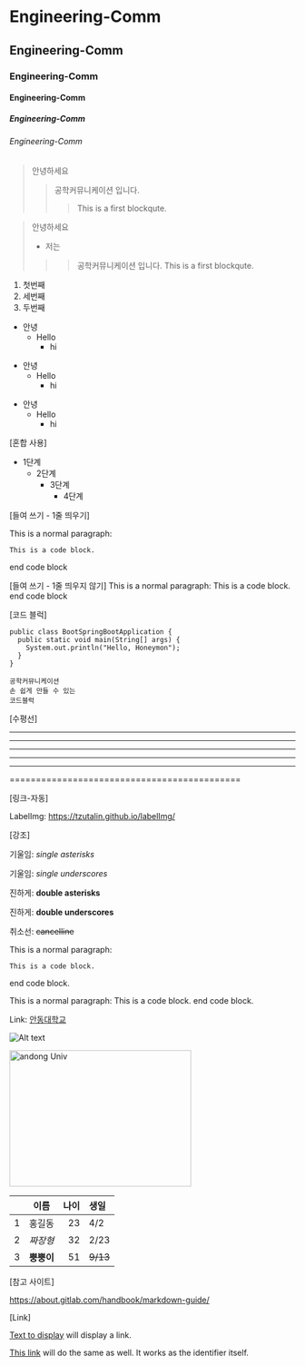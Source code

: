 # Engineering-Comm
## Engineering-Comm
### Engineering-Comm
#### Engineering-Comm
##### Engineering-Comm
###### Engineering-Comm


> 안녕하세요
>> 공학커뮤니케이션 입니다.
>>> This is a first blockqute.


> 안녕하세요
> + 저는 
>>> 공학커뮤니케이션 입니다.
>>> This is a first blockqute.


1) 첫번째
3) 세번째
2) 두번째


+ 안녕
  + Hello
    + hi


* 안녕
  * Hello
    * hi

- 안녕
  - Hello
    - hi
 
[혼합 사용]
 * 1단계
   - 2단계
     + 3단계
       + 4단계


[들여 쓰기 - 1줄 띄우기]

This is a normal paragraph:

    This is a code block.
    
end code block

[들여 쓰기 - 1줄 띄우지 않기]
This is a normal paragraph:
    This is a code block.
end code block

[코드 블럭]

```
public class BootSpringBootApplication {
  public static void main(String[] args) {
    System.out.println("Hello, Honeymon");
  }
}
```

```
공학커뮤니케이션
손 쉽게 만들 수 있는
코드블럭
```

[수평선]

* * *

***

*****

- - -

---------------------------------------

============================================

[링크-자동]

 LabelImg: <https://tzutalin.github.io/labelImg/>
 

[강조]

기울임:  *single asterisks*

기울임:  _single underscores_

진하게:  **double asterisks**

진하게:  __double underscores__

취소선:  ~~cancelline~~


This is a normal paragraph:

    This is a code block.
    
end code block.

This is a normal paragraph:
    This is a code block.
end code block.

Link: [안동대학교][andonglink]

[andonglink]: https://www.andong.ac.kr/main/index.do "Go andong"

![Alt text](https://user-images.githubusercontent.com/79644567/123567063-4a1bd300-d7fc-11eb-9f96-9400608c9db1.PNG "Optional title")

<img src="https://user-images.githubusercontent.com/79644567/123567063-4a1bd300-d7fc-11eb-9f96-9400608c9db1.PNG" width="320px" height="240px" title="px(픽셀) 크기 설정" alt="andong Univ"></img><br/>


| | 이름 | 나이 | 생일 |
| :-: | :-: | -: | :- |
| 1 | 홍길동 | 23 | 4/2 |
| 2 | *짜장형* | 32 | 2/23|
| 3 | __뿡뿡이__ | 51 | ~~9/13~~ |


[참고 사이트]

https://about.gitlab.com/handbook/markdown-guide/

[Link]

[Text to display][identifier] will display a link.

[identifier]:https://github.com/lhotseshare8400/Engineering-Comm/blob/main/1.14.py

[This link] will do the same as well. It works as the identifier itself.

[this link]:https://github.com/lhotseshare8400/Engineering-Comm/blob/main/2.6_2_8-queen.py
